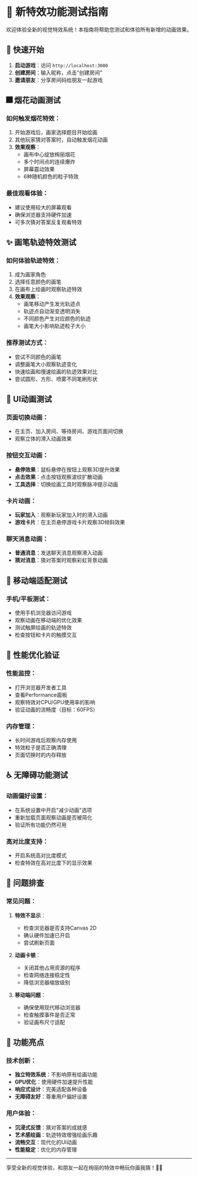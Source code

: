 # 🎨 新特效功能测试指南

欢迎体验全新的视觉特效系统！本指南将帮助您测试和体验所有新增的动画效果。

## 🚀 快速开始

1. **启动游戏**：访问 `http://localhost:3000`
2. **创建房间**：输入昵称，点击"创建房间"
3. **邀请朋友**：分享房间码给朋友一起游戏

## 🎆 烟花动画测试

### 如何触发烟花特效：
1. 开始游戏后，画家选择题目开始绘画
2. 其他玩家猜对答案时，自动触发烟花动画
3. **效果观察**：
   - 画布中心绽放绚丽烟花
   - 多个时间点的连续爆炸
   - 屏幕震动效果
   - 6种随机颜色的粒子特效

### 最佳观看体验：
- 建议使用较大的屏幕观看
- 确保浏览器支持硬件加速
- 可多次猜对答案反复观看特效

## ✨ 画笔轨迹特效测试

### 如何体验轨迹特效：
1. 成为画家角色
2. 选择任意颜色的画笔
3. 在画布上绘画时观察轨迹特效
4. **效果观察**：
   - 画笔移动产生发光轨迹点
   - 轨迹点自动渐变透明消失
   - 不同颜色产生对应颜色的轨迹
   - 画笔大小影响轨迹粒子大小

### 推荐测试方式：
- 尝试不同颜色的画笔
- 调整画笔大小观察轨迹变化
- 快速绘画和慢速绘画的轨迹效果对比
- 尝试圆形、方形、喷雾不同笔刷形状

## 🚀 UI动画测试

### 页面切换动画：
- 在主页、加入房间、等待房间、游戏页面间切换
- 观察立体的滑入动画效果

### 按钮交互动画：
- **悬停效果**：鼠标悬停在按钮上观察3D提升效果
- **点击效果**：点击按钮观察波纹扩散动画
- **工具选择**：切换绘画工具时观察脉冲提示动画

### 卡片动画：
- **玩家加入**：观察新玩家加入时的滑入动画
- **游戏卡片**：在主页悬停游戏卡片观察3D倾斜效果

### 聊天消息动画：
- **普通消息**：发送聊天消息观察滑入动画
- **猜对消息**：猜对答案时观察彩虹背景动画

## 📱 移动端适配测试

### 手机/平板测试：
- 使用手机浏览器访问游戏
- 观察动画在移动端的优化效果
- 测试触屏绘画的轨迹特效
- 检查按钮和卡片的触摸交互

## 🎯 性能优化验证

### 性能监控：
- 打开浏览器开发者工具
- 查看Performance面板
- 观察特效对CPU/GPU使用率的影响
- 验证动画的流畅度（目标：60FPS）

### 内存管理：
- 长时间游戏后观察内存使用
- 特效粒子是否正确清理
- 页面切换时的内存释放

## ♿ 无障碍功能测试

### 动画偏好设置：
- 在系统设置中开启"减少动画"选项
- 重新加载页面观察动画是否被简化
- 验证所有功能仍然可用

### 高对比度支持：
- 开启系统高对比度模式
- 检查特效在高对比度下的显示效果

## 🐛 问题排查

### 常见问题：
1. **特效不显示**：
   - 检查浏览器是否支持Canvas 2D
   - 确认硬件加速已开启
   - 尝试刷新页面

2. **动画卡顿**：
   - 关闭其他占用资源的程序
   - 检查网络连接稳定性
   - 降低浏览器缩放级别

3. **移动端问题**：
   - 确保使用现代移动浏览器
   - 检查触摸事件是否正常
   - 验证画布尺寸适配

## 🎉 功能亮点

### 技术创新：
- **独立特效系统**：不影响原有绘画功能
- **GPU优化**：使用硬件加速提升性能
- **响应式设计**：完美适配各种设备
- **无障碍友好**：尊重用户偏好设置

### 用户体验：
- **沉浸式反馈**：猜对答案的成就感
- **艺术感绘画**：轨迹特效增强绘画乐趣
- **流畅交互**：现代化的UI动画
- **性能稳定**：优化的内存管理

---

享受全新的视觉体验，和朋友一起在绚丽的特效中畅玩你画我猜！🎨✨ 